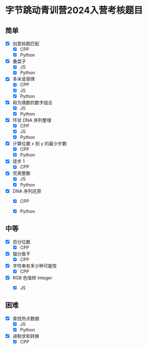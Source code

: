 # 字节跳动青训营2024入营考核题目

## 简单

- [x] 创意标题匹配
  - [x] CPP
  - [x] Python
- [x] 叠盘子
  - [x] JS
  - [x] Python
  
- [x] 多米诺骨牌
  - [x] CPP
  - [x] JS
  - [x] Python
- [x] 和为偶数的数字组合
  - [x] JS
  - [x] Python
- [x] 环状 DNA 序列整理
  - [x] CPP
  - [x] JS
  - [x] Python
- [x] 计算位置 x 到 y 的最少步数
  - [x] CPP
  - [x] Python
- [x] 徒步 1
  - [x] CPP
- [x] 完美整数
  - [x] JS
  - [x] Python
- [x] DNA 序列还原
  - [x] CPP
  - [x] Python



## 中等

- [x] 百分位数
  - [x] CPP
- [x] 猫分鱼干
  - [x] CPP
- [x] 字符串有多少种可能性
  - [x] CPP
- [x] RGB 色值转 Integer
  - [x] JS



## 困难

- [x] 查找热点数据
  - [x] JS
  - [x] Python
- [x] 进制求和转换
  - [x] CPP